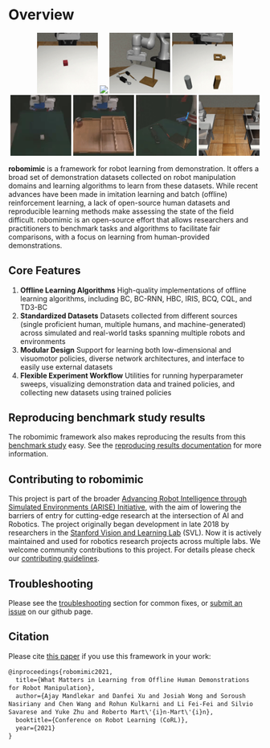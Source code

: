 # Overview

<p align="center">
  <img width="24.0%" src="../images/task_lift.gif">
  <img width="24.0%" src="../images/task_can.gif">
  <img width="24.0%" src="../images/task_tool_hang.gif">
  <img width="24.0%" src="../images/task_square.gif">
  <img width="24.0%" src="../images/task_lift_real.gif">
  <img width="24.0%" src="../images/task_can_real.gif">
  <img width="24.0%" src="../images/task_tool_hang_real.gif">
  <img width="24.0%" src="../images/task_transport.gif">
 </p>

**robomimic** is a framework for robot learning from demonstration.
It offers a broad set of demonstration datasets collected on robot manipulation domains and learning algorithms to learn from these datasets.
While recent advances have been made in imitation learning and batch (offline) reinforcement learning, a lack of open-source human datasets and reproducible learning methods make assessing the state of the field difficult.
robomimic is an open-source effort that allows researchers and practitioners to benchmark tasks and algorithms to facilitate fair comparisons, with a focus on learning from human-provided demonstrations.

## Core Features
1. **Offline Learning Algorithms**
High-quality implementations of offline learning algorithms, including BC, BC-RNN, HBC, IRIS, BCQ, CQL, and TD3-BC
2. **Standardized Datasets**
Datasets collected from different sources (single proficient human, multiple humans, and machine-generated) across simulated and real-world tasks spanning multiple robots and environments
3. **Modular Design**
Support for learning both low-dimensional and visuomotor policies, diverse network architectures, and interface to easily use external datasets
4. **Flexible Experiment Workflow**
Utilities for running hyperparameter sweeps, visualizing demonstration data and trained policies, and collecting new datasets using trained policies

## Reproducing benchmark study results

The robomimic framework also makes reproducing the results from this [benchmark study](https://arise-initiative.github.io/robomimic-web/study) easy. See the [reproducing results documentation](./results.html) for more information.

## Contributing to robomimic
This project is part of the broader [Advancing Robot Intelligence through Simulated Environments (ARISE) Initiative](https://github.com/ARISE-Initiative), with the aim of lowering the barriers of entry for cutting-edge research at the intersection of AI and Robotics.
The project originally began development in late 2018 by researchers in the [Stanford Vision and Learning Lab](http://svl.stanford.edu/) (SVL).
Now it is actively maintained and used for robotics research projects across multiple labs.
We welcome community contributions to this project.
For details please check our [contributing guidelines](../miscellaneous/contributing.html).

## Troubleshooting

Please see the [troubleshooting](../miscellaneous/troubleshooting.html) section for common fixes, or [submit an issue](https://github.com/ARISE-Initiative/robomimic/issues) on our github page.

## Citation

Please cite [this paper](https://arxiv.org/abs/2108.03298) if you use this framework in your work:

```
@inproceedings{robomimic2021,
  title={What Matters in Learning from Offline Human Demonstrations for Robot Manipulation},
  author={Ajay Mandlekar and Danfei Xu and Josiah Wong and Soroush Nasiriany and Chen Wang and Rohun Kulkarni and Li Fei-Fei and Silvio Savarese and Yuke Zhu and Roberto Mart\'{i}n-Mart\'{i}n},
  booktitle={Conference on Robot Learning (CoRL)},
  year={2021}
}
```